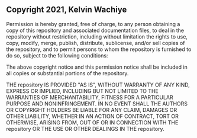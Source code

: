 ## Copyright 2021, Kelvin WachiyePermission is hereby granted, free of charge, to any person obtaining a copy of this repository and associated documentation files, to deal in the repository without restriction, including without limitation the rights to use, copy, modify, merge, publish, distribute, sublicense, and/or sell copies of the repository, and to permit persons to whom the repository is furnished to do so, subject to the following conditions:The above copyright notice and this permission notice shall be included in all copies or substantial portions of the repository.THE repository IS PROVIDED "AS IS", WITHOUT WARRANTY OF ANY KIND, EXPRESS OR IMPLIED, INCLUDING BUT NOT LIMITED TO THE WARRANTIES OF MERCHANTABILITY, FITNESS FOR A PARTICULAR PURPOSE AND NONINFRINGEMENT. IN NO EVENT SHALL THE AUTHORS OR COPYRIGHT HOLDERS BE LIABLE FOR ANY CLAIM, DAMAGES OR OTHER LIABILITY, WHETHER IN AN ACTION OF CONTRACT, TORT OR OTHERWISE, ARISING FROM, OUT OF OR IN CONNECTION WITH THE repository OR THE USE OR OTHER DEALINGS IN THE repository.